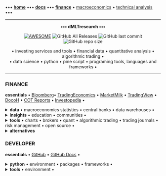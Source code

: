 [//]: # "START - Navigation between Markdown pages inside of GitHub."

••• **[home](/README.md)** ••• **[docs](/docs/index.md)** ••• **[finance](/finance/index.md)** • [macroeconomics](/finance/index.md#macroeconomics) • [technical analysis](/finance/index.md#technical-analysis) •••

[//]: # "END - Navigation between Markdown pages inside of GitHub."

---

<p align="center">
  <b>••• dMLTresearch •••</b></br>
</p>

<p align="center">
  <a href="https://github.com/dMLTquant/dMLTresearch">
    <img alt="AWESOME" src="https://cdn.rawgit.com/sindresorhus/awesome/d7305f38d29fed78fa85652e3a63e154dd8e8829/media/badge.svg"></a>
  <img alt="GitHub All Releases" src="https://img.shields.io/github/downloads/dMLTquant/dMLTresearch/total?logo=GitHub&style=flat-square">
  <img alt="GitHub last commit" src="https://img.shields.io/github/last-commit/dMLTquant/dMLTresearch?logo=GitHub&style=flat-square">
  <img alt="GitHub repo size" src="https://img.shields.io/github/repo-size/dMLTquant/dMLTresearch?logo=GitHub&style=flat-square">
</p>

<p align="center">
  • investing services and tools • financial data • quantitative analysis • algorithmic trading •</br>
  • data science • python • pine script • programing tools, languages and frameworks •
</p>

---

### FINANCE

**essentials** • [Bloomberg](https://www.bloomberg.com/)• [TradingEconomics](https://tradingeconomics.com/calendar) • [MarketMilk](https://marketmilk.babypips.com) • [TradingView](https://www.tradingview.com/) • [DocoH](https://docoh.com/) • [COT Reports](https://www.cotreports.org/) • [Investopedia](https://www.investopedia.com/) •

<details><summary><b>data</b> • macroeconomics statistics • central banks • data warehouses •</summary>
  
  ---
  
  **calendar** • [TradingEconomics](https://tradingeconomics.com/calendar) • [BabyPips](https://www.babypips.com/economic-calendar) • [Forex Factory](https://www.forexfactory.com/calendar) • 

  **central banks** • [World Bank](https://www.worldbank.org/en/home) • [US Federal Reserve (FED)](https://www.federalreserve.gov/) • [European Central Bank (ECB)](https://www.ecb.europa.eu/) • [Bank of England (BoE)](https://www.bankofengland.co.uk/) • [Bank of Japan (BoJ)](https://www.boj.or.jp/en/index.htm/) •
  
  **macroeconomics data warehouses** • [ECB Statistical Data Warehouse](https://sdw.ecb.europa.eu/) • [EuroStat](https://ec.europa.eu/eurostat/) • [European National Statistical Institutes](https://ec.europa.eu/eurostat/web/links) • [UK Statistical System](https://www.statisticsauthority.gov.uk/) • [US Bureau of Economic Analysis](https://www.bea.gov/) • [IHS Markit](https://ihsmarkit.com/index.html) •
  
  **news** • [Bloomberg](https://www.bloomberg.com/) • [Wall Street Journal](https://www.wsj.com/) • [Barrons](https://www.barrons.com/) • [Reuters](https://www.reuters.com/) • [MarketWatch](https://www.marketwatch.com/) • [Benzinga](https://pro.benzinga.com/) • 
  
  **trading data warehouses** • [Nasdaq](https://www.nasdaq.com/) • [NYSE](https://www.nyse.com/) • [ICE](https://www.ice.com/) • [CME Group](https://www.cmegroup.com/) • [TradingEconomics](https://tradingeconomics.com/) • [Tiingo](https://www.tiingo.com/) •
  
  ---

</details>

<details><summary><b>insights</b> • education • communities •</summary>
  
  ---
  
  **communities** • [seekingalpha](https://seekingalpha.com/) • [stocktwits](https://stocktwits.com/) •
  
  **education** • [Investopedia](https://www.investopedia.com/) •
  
  **forex** • [MarketMilk](https://marketmilk.babypips.com) • [BabyPips](https://www.babypips.com/) • 
  
  **insights** • [DocoH](https://docoh.com/) • [Bloomberg Professional](https://www.bloomberg.com/professional/) • [Money Net](https://www.money.net/) • [Morningstar Professional](https://www.morningstar.com/products) • [Quiver Quant](https://www.quiverquant.com) • [BusinessQuant](https://businessquant.com/) • [FinViz](https://finviz.com) • [Tiingo](https://www.tiingo.com/) • [StockRover](https://www.stockrover.com/) • [Wallmine](https://wallmine.com/) • [Atom Finance](https://atom.finance/) • [Yahoo Finance](https://finance.yahoo.com/) • [Google Finance](https://www.google.com/finance/) • [KoyFin](https://www.koyfin.com/) • [TipRanks](https://www.tipranks.com/) • [Yewmo Edge](https://edge.yewno.com/) • [DarQube](https://darqube.io/) • [Sentieo](https://sentieo.com/) • 

  ---

</details>

<details><summary><b>tools</b> • charts • brokers • quant • algorithmic trading • trading journals • risk management • open source •</summary>
  
  ---
  
  **algorithmic trading** • [QuantConnect](https://www.quantconnect.com) • [QuantRocket](https://www.quantrocket.com) • [Bots.io](https://www.bots.io) • [BreakingEquity](https://www.breakingequity.com) •
  
  **brokers** • [Alpaca](https://alpaca.markets/) • [OandA](https://www.oanda.com/) • [WealthSimple](https://www.wealthsimple.com/) • [Interactive Brokers](https://www.interactivebrokers.com/) • [Trading212](https://www.trading212.com/) • [FreeTrade](https://freetrade.io/) • [Interactive Investor](https://www.ii.co.uk/) •
  
  **charts** • [TradingView](https://www.tradingview.com/) • [AutoChartist](https://www.autochartist.com/) •
  
  **open source** • [github.com: agora](https://github.com/HP4k1h5/agora/) • [github.com: ghostfolio](https://github.com/ghostfolio/ghostfolio/) •
  
  **risk management** • [Ziggma](https://ziggma.com/) • [Risk-O](http://www.risk-o.com/) •
  
  **trading journals** • [EdgeWonk](https://edgewonk.com) • [TradesViz](https://www.tradesviz.com) • [TraderVue](https://www.tradervue.com) •
  
  ---

</details>

<details><summary><b>alternatives</b></summary>
  
  ---
  
  **cryptocurrencies** • [defiprime](https://defiprime.com/) • [cosmos network](https://cosmos.network/)  •
  
  ---

</details>

### DEVELOPER

**essentials** • [GitHub](https://github.com/) • [GitHub Docs](https://docs.github.com/) •

<details><summary><b>python</b> • environment • packages • frameworks •</summary>
  
  ---
  
  **environment** • [Anaconda](https://www.anaconda.com/) •
  
  **package managers** • [Python Package Index](https://pypi.org/) • [pip](https://pypi.org/project/pip/) • [conda](https://docs.conda.io/en/latest/) • [poetry](https://python-poetry.org/) •
  
  **language** • [Python Org](https://www.python.org/) •
  
  ---

</details>

<details><summary><b>tools</b> • environment •</summary>
  
  ---
  
  **environment** • [CodeSandbox](https://codesandbox.io) •
  
  **tunnel** • [Ngrox](https://ngrok.com) •
  
  ---

</details>
